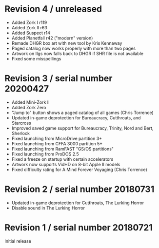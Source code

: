 # Revision 4 / unreleased

- Added Zork I r119
- Added Zork II r63
- Added Suspect r14
- Added Planetfall r42 ("modern" version)
- Remade DHGR box art with new tool by Kris Kennaway
- Paged catalog now works properly with more than two pages
- Artwork on IIgs now falls back to DHGR if SHR file is not available
- Fixed some misspellings

# Revision 3 / serial number 20200427

 - Added Mini-Zork II
 - Added Zork Zero
 - "Jump to" button shows a paged catalog of all games (Chris Torrence)
 - Updated in-game deprotection for Bureaucracy, Cutthroats, and Starcross
 - Improved saved game support for Bureaucracy, Trinity, Nord and Bert, Sherlock
 - Fixed launching from MicroDrive partition 3+
 - Fixed launching from CFFA 3000 partition 5+
 - Fixed launching from RamFAST "GS/OS partitions"
 - Fixed launching from ProDOS 2.5
 - Fixed a freeze on startup with certain accelerators
 - Artwork now supports VidHD on 8-bit Apple II models
 - Fixed difficulty rating for A Mind Forever Voyaging (Chris Torrence)

# Revision 2 / serial number 20180731

 - Updated in-game deprotection for Cutthroats, The Lurking Horror
 - Disable sound in The Lurking Horror

# Revision 1 / serial number 20180721

Initial release
